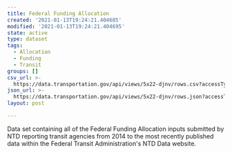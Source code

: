 ```yaml
---
title: Federal Funding Allocation
created: '2021-01-13T19:24:21.404685'
modified: '2021-01-13T19:24:21.404695'
state: active
type: dataset
tags:
  - Allocation
  - Funding
  - Transit
groups: []
csv_url: >-
  https://data.transportation.gov/api/views/5x22-djnv/rows.csv?accessType=DOWNLOAD
json_url: >-
  https://data.transportation.gov/api/views/5x22-djnv/rows.json?accessType=DOWNLOAD
layout: post

---
```

Data set containing all of the Federal Funding Allocation inputs submitted by NTD reporting transit agencies from 2014 to the most recently published data within the Federal Transit Administration's NTD Data website.
